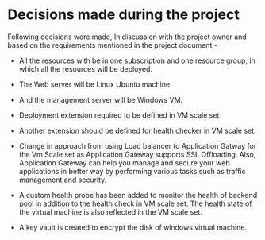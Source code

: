 # Decisions made during the project

Following decisions were made, In discussion with the project owner and based on the requirements mentioned in the project document - 

* All the resources with be in one subscription and one resource group, in which all the resources will be deployed.

* The Web server will be Linux Ubuntu machine.
* And the management server will be Windows VM.
* Deployment extension required to be defined in VM scale set
* Another extension should be defined for health checker in VM scale set.
* Change in approach from using Load balancer to Application Gatway for the Vm Scale set as Application Gateway supports SSL Offloading.
Also, Application Gateway can help you manage and secure your web applications in better way by performing various tasks such as traffic management and security.

* A custom health probe has been added to monitor the health of backend pool in addition to the health check in VM scale set. The health state of the virtual machine is also reflected in the VM scale set.
* A key vault is created to encrypt the disk of windows virtual machine.




